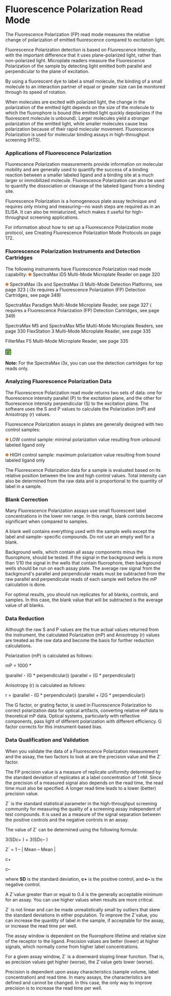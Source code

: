 # Fluorescence Polarization Read Mode

The Fluorescence Polarization (FP) read mode measures the relative change of polarization of emitted fluorescence compared to excitation light.

Fluorescence Polarization detection is based on Fluorescence Intensity, with the important difference that it uses plane-polarized light, rather than non-polarized light. Microplate readers measure the Fluorescence Polarization of the sample by detecting light emitted both parallel and perpendicular to the plane of excitation.

By using a fluorescent dye to label a small molecule, the binding of a small molecule to an interaction partner of equal or greater size can be monitored through its speed of rotation.

When molecules are excited with polarized light, the change in the polarization of the emitted light depends on the size of the molecule to which the fluorophore is bound (the emitted light quickly depolarizes if the fluorescent molecule is unbound). Larger molecules yield a stronger polarization of the emitted light, while smaller molecules cause less polarization because of their rapid molecular movement. Fluorescence Polarization is used for molecular binding assays in high-throughput screening (HTS).

### Applications of Fluorescence Polarization

Fluorescence Polarization measurements provide information on molecular mobility and are generally used to quantify the success of a binding reaction between a smaller labeled ligand and a binding site at a much larger or immobilized molecule. Fluorescence Polarization can also be used to quantify the dissociation or cleavage of the labeled ligand from a binding site.

Fluorescence Polarization is a homogeneous plate assay technique and requires only mixing and measuring—no wash steps are required as in an ELISA. It can also be miniaturized, which makes it useful for high-throughput screening applications.

For information about how to set up a Fluorescence Polarization mode protocol, see Creating Fluorescence Polarization Mode Protocols on page 172.

### Fluorescence Polarization Instruments and Detection Cartridges

The following instruments have Fluorescence Polarization read mode capability: ![](<../../../.gitbook/assets/0 (9).png>) SpectraMax iD5 Multi-Mode Microplate Reader on page 320

![](<../../../.gitbook/assets/1 (10).png>) SpectraMax i3x and SpectraMax i3 Multi-Mode Detection Platforms, see page 323 ( i3x requires a Fluorescence Polarization (FP) Detection Cartridges, see page 349)

SpectraMax Paradigm Multi-Mode Microplate Reader, see page 327 ( requires a Fluorescence Polarization (FP) Detection Cartridges, see page 349)

SpectraMax M5 and SpectraMax M5e Multi-Mode Microplate Readers, see page 330 FlexStation 3 Multi-Mode Microplate Reader, see page 335

FilterMax F5 Multi-Mode Microplate Reader, see page 335

![](<../../../.gitbook/assets/2 (12).png>)

**Note:** For the SpectraMax i3x, you can use the detection cartridges for top reads only.

### Analyzing Fluorescence Polarization Data

The Fluorescence Polarization read mode returns two sets of data: one for fluorescence intensity parallel (P) to the excitation plane, and the other for fluorescence intensity perpendicular (S) to the excitation plane. The software uses the S and P values to calculate the Polarization (mP) and Anisotropy (r) values.

Fluorescence Polarization assays in plates are generally designed with two control samples:

![](<../../../.gitbook/assets/3 (13).png>) LOW control sample: minimal polarization value resulting from unbound labeled ligand only

![](<../../../.gitbook/assets/4 (11).png>) HIGH control sample: maximum polarization value resulting from bound labeled ligand only

The Fluorescence Polarization data for a sample is evaluated based on its relative position between the low and high control values. Total intensity can also be determined from the raw data and is proportional to the quantity of label in a sample.

### Blank Correction

Many Fluorescence Polarization assays use small fluorescent label concentrations in the lower nm range. In this range, blank controls become significant when compared to samples.

A blank well contains everything used with the sample wells except the label and sample- specific compounds. Do not use an empty well for a blank.

Background wells, which contain all assay components minus the fluorophore, should be tested. If the signal in the background wells is more than 1/10 the signal in the wells that contain fluorophore, then background wells should be run on each assay plate. The average raw signal from the background's parallel and perpendicular reads must be subtracted from the raw parallel and perpendicular reads of each sample well before the mP calculation is done.

For optimal results, you should run replicates for all blanks, controls, and samples. In this case, the blank value that will be subtracted is the average value of all blanks.

### Data Reduction

Although the raw S and P values are the true actual values returned from the instrument, the calculated Polarization (mP) and Anisotropy (r) values are treated as the raw data and become the basis for further reduction calculations.

Polarization (mP) is calculated as follows:

mP = 1000 \*

(parallel - (G \* perpendicular)) (parallel + (G \* perpendicular))

Anisotropy (r) is calculated as follows:

r = (parallel - (G \* perpendicular)) (parallel + (2G \* perpendicular))

The G factor, or grating factor, is used in Fluorescence Polarization to correct polarization data for optical artifacts, converting relative mP data to theoretical mP data. Optical systems, particularly with reflective components, pass light of different polarization with different efficiency. G factor corrects for this instrument-based bias.

### Data Qualification and Validation

When you validate the data of a Fluorescence Polarization measurement and the assay, the two factors to look at are the precision value and the Z´ factor.

The FP precision value is a measure of replicate uniformity determined by the standard deviation of replicates at a label concentration of 1 nM. Since the precision of a measured signal also depends on the read time, the read time must also be specified. A longer read time leads to a lower (better) precision value.

Z´ is the standard statistical parameter in the high-throughput screening community for measuring the quality of a screening assay independent of test compounds. It is used as a measure of the signal separation between the positive controls and the negative controls in an assay.

The value of Z´ can be determined using the following formula:

3(SDc+ ) + 3(SDc– )

Z´ = 1 – | Mean – Mean |

c+

c–

where **SD** is the standard deviation, **c+** is the positive control, and **c–** is the negative control.

A Z´value greater than or equal to 0.4 is the generally acceptable minimum for an assay. You can use higher values when results are more critical.

Z´ is not linear and can be made unrealistically small by outliers that skew the standard deviations in either population. To improve the Z´value, you can increase the quantity of label in the sample, if acceptable for the assay, or increase the read time per well.

The assay window is dependent on the fluorophore lifetime and relative size of the receptor to the ligand. Precision values are better (lower) at higher signals, which normally come from higher label concentrations.

For a given assay window, Z´ is a downward sloping linear function. That is, as precision values get higher (worse), the Z´value gets lower (worse).

Precision is dependent upon assay characteristics (sample volume, label concentration) and read time. In many assays, the characteristics are defined and cannot be changed. In this case, the only way to improve precision is to increase the read time per well.
